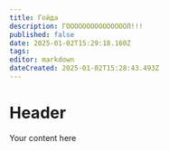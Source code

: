 ```yaml
---
title: Гойда
description: ГОООООООООООООООЛ!!!
published: false
date: 2025-01-02T15:29:18.160Z
tags: 
editor: markdown
dateCreated: 2025-01-02T15:28:43.493Z
---
```


# Header
Your content here